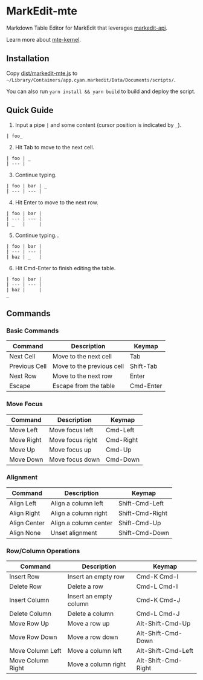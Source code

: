 # MarkEdit-mte

Markdown Table Editor for MarkEdit that leverages [markedit-api](https://github.com/MarkEdit-app/MarkEdit-api).

Learn more about [mte-kernel](https://github.com/susisu/mte-kernel).

## Installation

Copy [dist/markedit-mte.js](dist/markedit-mte.js) to `~/Library/Containers/app.cyan.markedit/Data/Documents/scripts/`.

You can also run `yarn install && yarn build` to build and deploy the script.

## Quick Guide

1. Input a pipe `|` and some content (cursor position is indicated by `_`).

```
| foo_
```

2. Hit Tab to move to the next cell.

```
| foo | _
| --- |
```

3. Continue typing.

```
| foo | bar | _
| --- | --- |
```

4. Hit Enter to move to the next row.

```
| foo | bar |
| --- | --- |
| _   |     |
```

5. Continue typing...

```
| foo | bar |
| --- | --- |
| baz | _   |
```

6. Hit Cmd-Enter to finish editing the table.

```
| foo | bar |
| --- | --- |
| baz |     |
_
```

## Commands

### Basic Commands

| Command       | Description               | Keymap    |
| ------------- | ------------------------- | ----------|
| Next Cell     | Move to the next cell     | Tab       |
| Previous Cell | Move to the previous cell | Shift-Tab |
| Next Row      | Move to the next row      | Enter     |
| Escape        | Escape from the table     | Cmd-Enter |

### Move Focus

| Command    | Description      | Keymap    |
| ---------- | ---------------- | ----------|
| Move Left  | Move focus left  | Cmd-Left  |
| Move Right | Move focus right | Cmd-Right |
| Move Up    | Move focus up    | Cmd-Up    |
| Move Down  | Move focus down  | Cmd-Down  |

### Alignment

| Command      | Description           | Keymap          |
| ------------ | --------------------- | ----------------|
| Align Left   | Align a column left   | Shift-Cmd-Left  |
| Align Right  | Align a column right  | Shift-Cmd-Right |
| Align Center | Align a column center | Shift-Cmd-Up    |
| Align None   | Unset alignment       | Shift-Cmd-Down  |

### Row/Column Operations

| Command           | Description            | Keymap              |
| ----------------- | ---------------------- | --------------------|
| Insert Row        | Insert an empty row    | Cmd-K Cmd-I         |
| Delete Row        | Delete a row           | Cmd-L Cmd-I         |
| Insert Column     | Insert an empty column | Cmd-K Cmd-J         |
| Delete Column     | Delete a column        | Cmd-L Cmd-J         |
| Move Row Up       | Move a row up          | Alt-Shift-Cmd-Up    |
| Move Row Down     | Move a row down        | Alt-Shift-Cmd-Down  |
| Move Column Left  | Move a column left     | Alt-Shift-Cmd-Left  |
| Move Column Right | Move a column right    | Alt-Shift-Cmd-Right |
